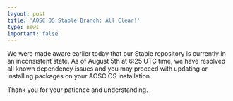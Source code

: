 ```yaml
---
layout: post
title: 'AOSC OS Stable Branch: All Clear!'
type: news
important: false
---
```


We were made aware earlier today that our Stable repository is currently in an inconsistent state. As of August 5th at 6:25 UTC time, we have resolved all known dependency issues and you may proceed with updating or installing packages on your AOSC OS installation.

Thank you for your patience and understanding.